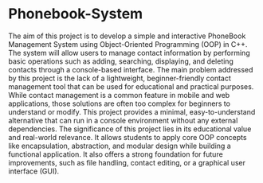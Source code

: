 # Phonebook-System
   The aim of this project is to develop a simple and interactive PhoneBook Management System using Object-Oriented Programming (OOP) in C++. The system will allow users to manage contact information by performing basic operations such as adding, searching, displaying, and deleting contacts through a console-based interface.
The main problem addressed by this project is the lack of a lightweight, beginner-friendly contact management tool that can be used for educational and practical purposes. While contact management is a common feature in mobile and web applications, those solutions are often too complex for beginners to understand or modify. This project provides a minimal, easy-to-understand alternative that can run in a console environment without any external dependencies.
The significance of this project lies in its educational value and real-world relevance. It allows students to apply core OOP concepts like encapsulation, abstraction, and modular design while building a functional application. It also offers a strong foundation for future improvements, such as file handling, contact editing, or a graphical user interface (GUI).
